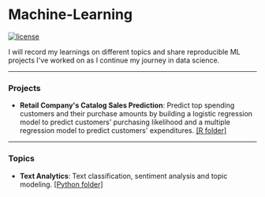 # Machine-Learning
[![license](https://img.shields.io/github/license/mashape/apistatus.svg)](https://github.com/jchen0529/Machine-Learning/blob/master/LICENSE)

I will record my learnings on different topics and share reproducible ML projects I've worked on as I continue my journey in data science.

***

### Projects

* **Retail Company's Catalog Sales Prediction**: Predict top spending customers and their purchase amounts by building a logistic regression model to predict customers' purchasing likelihood and a multiple regression model to predict customers' expenditures. [[R folder]](https://github.com/jchen0529/Machine-Learning/tree/master/Projects/CatalogSalesPrediction)

***

### Topics

* **Text Analytics**: Text classification, sentiment analysis and topic modeling. [[Python folder]](https://github.com/jchen0529/Machine-Learning/tree/master/Text_Analytics)